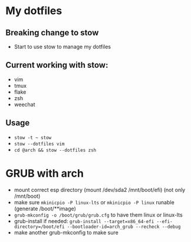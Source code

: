 # My dotfiles

## Breaking change to stow

* Start to use stow to manage my dotfiles

## Current working with stow:
* vim
* tmux
* flake
* zsh
* weechat

## Usage
* `stow -t ~ stow`
* `stow --dotfiles vim`
* `cd @arch && stow --dotfiles zsh`


# GRUB with arch

- mount correct esp directory (mount /dev/sda2 /mnt/boot/efi) (not only /mnt/boot)
- make sure  `mkinicpio -P linux-lts` or `mkinicpio -P linux` runable (generate /boot/**image)
- `grub-mkconfig -o /boot/grub/grub.cfg` to have them linux or linux-lts
- grub-install if needed: `grub-install --target=x86_64-efi --efi-directory=/boot/efi --bootloader-id=arch_grub --recheck --debug`
- make another grub-mkconfig to make sure

